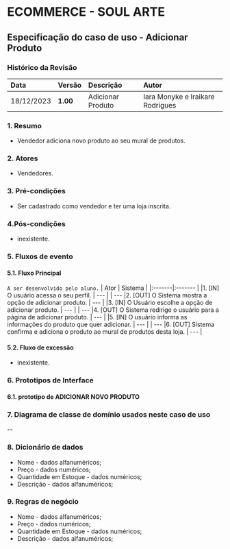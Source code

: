 # ECOMMERCE - SOUL ARTE

## Especificação do caso de uso - Adicionar Produto
### Histórico da Revisão
|  Data  | Versão | Descrição | Autor |
|:-------|:-------|:----------|:------|
| 18/12/2023 | **1.00** | Adicionar Produto | Iara Monyke e Iraikare Rodrigues |


### 1. Resumo 
- Vendedor adiciona novo produto ao seu mural de produtos.

### 2. Atores 
- Vendedores.

### 3. Pré-condições
- Ser cadastrado como vendedor e ter uma loja inscrita.

### 4.Pós-condições
- inexistente.


### 5. Fluxos de evento

#### 5.1. Fluxo Principal 
`A ser desenvolvido pelo aluno.`
|  Ator  | Sistema |
|:-------|:------- |
|1. [IN] O usuário acessa o seu perfil. | --- |
| --- |2. [OUT] O Sistema mostra a opção de adicionar produto. | --- |
|3. [IN] O Usuário escolhe a opção de adicionar produto. | --- |
| --- |4.  [OUT] O Sistema redirige o usuário para a página de adicionar produto. | --- |
|5. [IN] O usuário informa as informações do produto que quer adicionar. | --- |
| --- |6.  [OUT] Sistema confirma e adiciona o produto ao mural de produtos desta loja. | --- |

#### 5.2. Fluxo de excessão
- inexistente.


### 6. Prototipos de Interface
#### 6.1. prototipo de ADICIONAR NOVO PRODUTO


### 7. Diagrama de classe de domínio usados neste caso de uso
--

### 8. Dicionário de dados
- Nome - dados alfanuméricos;
- Preço - dados numéricos;
- Quantidade em Estoque - dados numéricos;
- Descrição - dados alfanuméricos;


### 9. Regras de negócio
- Nome - dados alfanuméricos;
- Preço - dados numéricos;
- Quantidade em Estoque - dados numéricos;
- Descrição - dados alfanuméricos;
